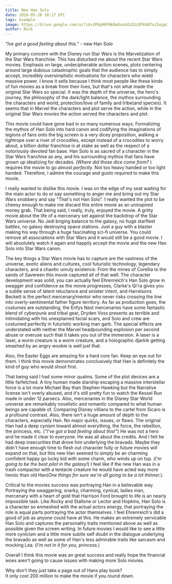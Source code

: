 ```yaml
---
title: New Han Solo
date: 2018-05-28 18:17 UTC
tags: example
image: https://drive.google.com/uc?id=1POq96FNkNaQazmILD2zOFkUAToi5xypF
author: Nick
---
```


*"Ive got a good feeling about this."*  - new Han Solo

My primary concern with the Disney run Star Wars is the Marvelization of the Star Wars franchise. This has disturbed me about the recent Star Wars movies. Emphasis on large, undecipherable action scenes,  plots centering around large dubious catastrophic goals that the audience has to simply accept,  incredibly oversimplistic motivations for characters who wield massive power. I know it sells because I think most people like these kinds of fun movies as a break from their lives, but that's not what made the original Star Wars so special.  It was the depth of the universe, the hero's journey, the philosophy of the dark/light balance, the mythos surrounding the characters and world, protection/love of family and tribe(and species). It seems that in Marvel the characters and plot serve the action, while in the original Star Wars movies the action served the characters and plot.


This movie could have gone bad in so many numerous ways.  Formalizing the mythos of Han Solo into hard canon and codifying the imaginations of legions of fans onto the big screen is a very dicey proposition, walking a tightrope over a river of crocodiles, except instead of a crocodiles to worry about, a billion dollar franchise is at stake as well as the respect of a notoriously devoted fan base. Han Solo is as sacred of a character in the Star Wars franchise as any,  and his surrounding mythos that fans have grown up idealizing for decades. (*Where did those dice come from?* )  requires the movie to go almost *perfectly*. Not too heavy handed or too light handed. Therefore, I admire the courage and gusto required to make this movie.  

  I really wanted to dislike this movie.  I was on the edge of my seat waiting for the main actor to do or say something to anger me and bring out my Star Wars snobbery and say "That's not Han Solo". I really wanted the plot to be cheesy enough to make me discard this entire movie as an uninspired money grab. That being said, I really, truly, enjoyed the movie. A gritty movie about the life of a mercenary set against the backdrop of the Star Wars universe.  No Jedi briging balance to the galaxy, no huge starfleet battles, no galaxy destroying space stations.  Just a guy with a blaster making his way through a huge fascinating sci-fi universe. You could remove all associations with Star Wars and it would still be a good movie. I will absolutely watch it again and happily accept the movie and the new Han Solo into Star Wars canon.

  The key things a Star Wars movie has to capture are the vastness of the universe, exotic aliens and cultures, cool futuristic technology, legendary characters, and a chaotic unruly existence. From the mines of Corellia to the sands of Savereen this movie captured all of that well. The character development was solid, you can actually feel Ehrenreich's Han Solo grow in swagger and confidence as the movie progresses, Clarke's Qi'ra gives you a subtle sense of latent reluctance and sinister intent, and Harrelsons Beckett is the perfect mercenary/mentor who never risks crossing the line into overly-sentimental father figure territory.  As far as production goes, the costumes are outstanding, the Enfys Nest mercenaries have some fantastic blend of cyberpunk and tribal gear, Dryden Voss presents as terrible and intimidating with his unexplained facial scars, and Solo and crew are costumed perfectly in futuristic working man garb. The special effects are understated with neither the Marvel headpounding explosion per second abuse or overuse such that it takes you out of the immersion. A laser is a laser, a worm creature is a worm creature, and a holographic  djarkik getting smashed by an angry wookie is well just that. 

Also, the Easter Eggs are amazing for a hard core fan.  Keep an eye out for them.  I think this movie demonstrates conclusively that Han is definitely the kind of guy who would shoot first.

  That being said I had some minor qualms.
  Some of the plot devices are a little farfetched.  A tiny human made starship escaping a massive interstellar force is a lot more Michael Bay than Stephen Hawking but the Narrative license isn't overly abused, and it's still pretty fun to watch the Kessel Run made in under 12 parsecs. Also,  mercenaries in the Disney Star World universe are remarkably novelistic and romantic compared to what human beings are capable of. Comparing Disney villians to the cartel from Sicaro is a profound contrast.
  Also, there isn't a huge amount of depth to the characters, especially Han. No major quirks, issues, or flaws. The original Han had a deep cynism toward almost everything, the force, the rebellion, the princess, etc. (*"I've got a bad feeling about this!"*) He was not a hero and he made it clear to everyone. He was all about the credits. And I felt he had deep insecurities that drove him underlying the bravado. Maybe they didn't have enough time to flesh out character fully or future movies will expand on that, but this new Han seemed to simply be an charming confident happy go lucky kid with some charm, who winds up on top. (*I'm going to be the best pilot in the galaxy!*) I feel like if the new Han was in a trash compactor with a tentacle creature he would have acted way more heroic than old Han(*One things for sure we're all going to be a lot thinner.*).

  Critical to the movies success was portraying Han in a believable way. Portraying the swaggering, snarky, charming, cynical, ladies man, mercenary with a heart of gold that Harrison Ford brought to life is an nearly impossible task. Like Rocky and Stallone or Lector and Hopkins, Han Solo is a character so enmeshed with the actual actors energy, that portraying the role is equal parts portraying the actor themselves. I feel Ehrenreich's did a good of job as anyone could have at this.  He makes an extremely servicable Han Solo and captures the personality traits mentioned above as well as possible given the screen writing. In future movies I would like to see a little more cynicism and a little more subtle self doubt in the dialogue underlying the bravado as well as some of Han's less admirable traits like sarcasm and mocking Lea.  (*I'm not in it for you, princess.*)

  Overall I think this movie was an great success and really hope the financial woes aren't going to cause issues with making more Solo movies. 
  
  Why don't they just take a page out of Hans play book?  
  It only cost 200 million to make the movie if you round down.
